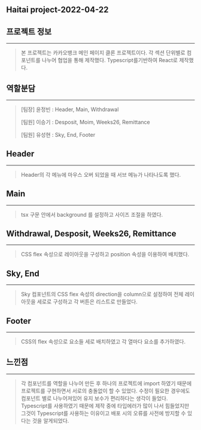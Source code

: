 ## Haitai project-2022-04-22

## 프로젝트 정보

---

> 본 프로젝트는 카카오뱅크 메인 페이지 클론 프로젝트이다. 각 섹션 단위별로 컴포넌트를 나누어 협업을 통해 제작했다.
> Typescript를기반하여 React로 제작했다.


## 역할분담

---

> [팀장] 윤정빈 : Header, Main, Withdrawal
>
> [팀원] 이승기 : Desposit, Moim, Weeks26, Remittance
>
> [팀원] 유성현 : Sky, End, Footer


## Header

---

> Header의 각 메뉴에 마우스 오버 되었을 때 서브 메뉴가 나타나도록 했다.


## Main

---
>
> tsx 구문 안에서 background 를 설정하고 사이즈 조절을 하였다.

## Withdrawal, Desposit, Weeks26, Remittance

---

> CSS flex 속성으로 레이아웃을 구성하고 position 속성을 이용하여 배치했다.


## Sky, End

---

> Sky 컴포넌트의 CSS flex 속성의 direction을 column으로 설정하여 전체 레이아웃을 세로로 구성하고 각 버튼은 리스트로 만들었다.

## Footer

---

> CSS의 flex 속성으로 요소들 세로 배치하였고 각 열마다 요소를 추가하였다.


## 느낀점

---

> 각 컴포넌트를 역할을 나누어 만든 후 하나의 프로젝트에 import 하였기 때문에 프로젝트를 구현하면서 서로의 충돌없이 할 수 있었다.
> 수정이 필요한 경우에도 컴포넌트 별로 나누어져있어 유지 보수가 편리하다는 생각이 들었다.
> Typescript를 사용하였기 때문에 제작 중에 타입에러가 많이 나서 힘들었지만 그것이 Typescript를 사용하는 이유이고 배포 시의 오류를 사전에 방지할 수 있다는 것을 알게되었다.
